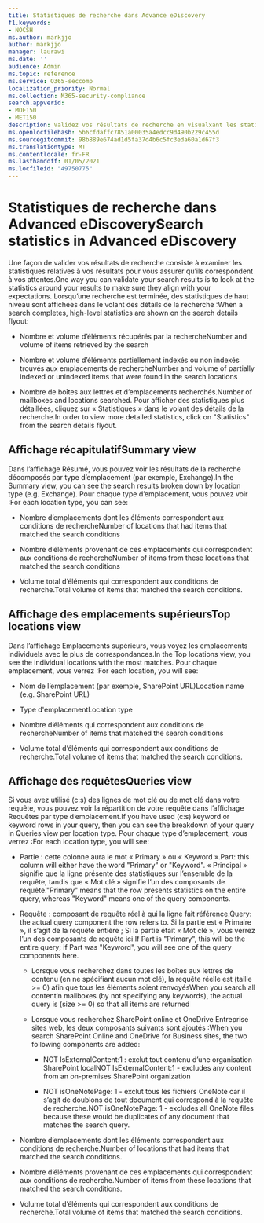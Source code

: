 ```yaml
---
title: Statistiques de recherche dans Advance eDiscovery
f1.keywords:
- NOCSH
ms.author: markjjo
author: markjjo
manager: laurawi
ms.date: ''
audience: Admin
ms.topic: reference
ms.service: O365-seccomp
localization_priority: Normal
ms.collection: M365-security-compliance
search.appverid:
- MOE150
- MET150
description: Validez vos résultats de recherche en visualxant les statistiques générées après avoir exécuté une recherche de collection dans Advanced eDiscovery.
ms.openlocfilehash: 5b6cfdaffc7851a00035a4edcc9d490b229c455d
ms.sourcegitcommit: 98b889e674ad1d5fa37d4b6c5fc3eda60a1d67f3
ms.translationtype: MT
ms.contentlocale: fr-FR
ms.lasthandoff: 01/05/2021
ms.locfileid: "49750775"
---
```

# <a name="search-statistics-in-advanced-ediscovery"></a><span data-ttu-id="59439-103">Statistiques de recherche dans Advanced eDiscovery</span><span class="sxs-lookup"><span data-stu-id="59439-103">Search statistics in Advanced eDiscovery</span></span>

<span data-ttu-id="59439-104">Une façon de valider vos résultats de recherche consiste à examiner les statistiques relatives à vos résultats pour vous assurer qu’ils correspondent à vos attentes.</span><span class="sxs-lookup"><span data-stu-id="59439-104">One way you can validate your search results is to look at the statistics around your results to make sure they align with your expectations.</span></span> <span data-ttu-id="59439-105">Lorsqu’une recherche est terminée, des statistiques de haut niveau sont affichées dans le volant des détails de la recherche :</span><span class="sxs-lookup"><span data-stu-id="59439-105">When a search completes, high-level statistics are shown on the search details flyout:</span></span>

- <span data-ttu-id="59439-106">Nombre et volume d’éléments récupérés par la recherche</span><span class="sxs-lookup"><span data-stu-id="59439-106">Number and volume of items retrieved by the search</span></span>

- <span data-ttu-id="59439-107">Nombre et volume d’éléments partiellement indexés ou non indexés trouvés aux emplacements de recherche</span><span class="sxs-lookup"><span data-stu-id="59439-107">Number and volume of partially indexed or unindexed items that were found in the search locations</span></span>

- <span data-ttu-id="59439-108">Nombre de boîtes aux lettres et d’emplacements recherchés.</span><span class="sxs-lookup"><span data-stu-id="59439-108">Number of mailboxes and locations searched.</span></span>
<span data-ttu-id="59439-109">Pour afficher des statistiques plus détaillées, cliquez sur « Statistiques » dans le volant des détails de la recherche.</span><span class="sxs-lookup"><span data-stu-id="59439-109">In order to view more detailed statistics, click on "Statistics" from the search details flyout.</span></span>

## <a name="summary-view"></a><span data-ttu-id="59439-110">Affichage récapitulatif</span><span class="sxs-lookup"><span data-stu-id="59439-110">Summary view</span></span>

<span data-ttu-id="59439-111">Dans l’affichage Résumé, vous pouvez voir les résultats de la recherche décomposés par type d’emplacement (par exemple, Exchange).</span><span class="sxs-lookup"><span data-stu-id="59439-111">In the Summary view, you can see the search results broken down by location type (e.g. Exchange).</span></span> <span data-ttu-id="59439-112">Pour chaque type d’emplacement, vous pouvez voir :</span><span class="sxs-lookup"><span data-stu-id="59439-112">For each location type, you can see:</span></span>

- <span data-ttu-id="59439-113">Nombre d’emplacements dont les éléments correspondent aux conditions de recherche</span><span class="sxs-lookup"><span data-stu-id="59439-113">Number of locations that had items that matched the search conditions</span></span>

- <span data-ttu-id="59439-114">Nombre d’éléments provenant de ces emplacements qui correspondent aux conditions de recherche</span><span class="sxs-lookup"><span data-stu-id="59439-114">Number of items from these locations that matched the search conditions</span></span>

- <span data-ttu-id="59439-115">Volume total d’éléments qui correspondent aux conditions de recherche.</span><span class="sxs-lookup"><span data-stu-id="59439-115">Total volume of items that matched the search conditions.</span></span>

## <a name="top-locations-view"></a><span data-ttu-id="59439-116">Affichage des emplacements supérieurs</span><span class="sxs-lookup"><span data-stu-id="59439-116">Top locations view</span></span>

<span data-ttu-id="59439-117">Dans l’affichage Emplacements supérieurs, vous voyez les emplacements individuels avec le plus de correspondances.</span><span class="sxs-lookup"><span data-stu-id="59439-117">In the Top locations view, you see the individual locations with the most matches.</span></span> <span data-ttu-id="59439-118">Pour chaque emplacement, vous verrez :</span><span class="sxs-lookup"><span data-stu-id="59439-118">For each location, you will see:</span></span>

- <span data-ttu-id="59439-119">Nom de l’emplacement (par exemple, SharePoint URL)</span><span class="sxs-lookup"><span data-stu-id="59439-119">Location name (e.g. SharePoint URL)</span></span>

- <span data-ttu-id="59439-120">Type d'emplacement</span><span class="sxs-lookup"><span data-stu-id="59439-120">Location type</span></span>

- <span data-ttu-id="59439-121">Nombre d’éléments qui correspondent aux conditions de recherche</span><span class="sxs-lookup"><span data-stu-id="59439-121">Number of items that matched the search conditions</span></span>

- <span data-ttu-id="59439-122">Volume total d’éléments qui correspondent aux conditions de recherche.</span><span class="sxs-lookup"><span data-stu-id="59439-122">Total volume of items that matched the search conditions.</span></span>

## <a name="queries-view"></a><span data-ttu-id="59439-123">Affichage des requêtes</span><span class="sxs-lookup"><span data-stu-id="59439-123">Queries view</span></span>

<span data-ttu-id="59439-124">Si vous avez utilisé (c:s) des lignes de mot clé ou de mot clé dans votre requête, vous pouvez voir la répartition de votre requête dans l’affichage Requêtes par type d’emplacement.</span><span class="sxs-lookup"><span data-stu-id="59439-124">If you have used (c:s) keyword or keyword rows in your query, then you can see the breakdown of your query in Queries view per location type.</span></span> <span data-ttu-id="59439-125">Pour chaque type d’emplacement, vous verrez :</span><span class="sxs-lookup"><span data-stu-id="59439-125">For each location type, you will see:</span></span>

- <span data-ttu-id="59439-126">Partie : cette colonne aura le mot « Primary » ou « Keyword ».</span><span class="sxs-lookup"><span data-stu-id="59439-126">Part: this column will either have the word "Primary" or "Keyword".</span></span> <span data-ttu-id="59439-127">« Principal » signifie que la ligne présente des statistiques sur l’ensemble de la requête, tandis que « Mot clé » signifie l’un des composants de requête.</span><span class="sxs-lookup"><span data-stu-id="59439-127">"Primary" means that the row presents statistics on the entire query, whereas "Keyword" means one of the query components.</span></span>

- <span data-ttu-id="59439-128">Requête : composant de requête réel à qui la ligne fait référence.</span><span class="sxs-lookup"><span data-stu-id="59439-128">Query: the actual query component the row refers to.</span></span> <span data-ttu-id="59439-129">Si la partie est « Primaire », il s’agit de la requête entière ; Si la partie était « Mot clé », vous verrez l’un des composants de requête ici.</span><span class="sxs-lookup"><span data-stu-id="59439-129">If Part is "Primary", this will be the entire query; if Part was "Keyword", you will see one of the query components here.</span></span>
  
  - <span data-ttu-id="59439-130">Lorsque vous recherchez dans toutes les boîtes aux lettres de contenu (en ne spécifiant aucun mot clé), la requête réelle est (taille >= 0) afin que tous les éléments soient renvoyés</span><span class="sxs-lookup"><span data-stu-id="59439-130">When you search all contentin mailboxes (by not specifying any keywords), the actual query is (size >= 0) so that all items are returned</span></span>
  
  - <span data-ttu-id="59439-131">Lorsque vous recherchez SharePoint online et OneDrive Entreprise sites web, les deux composants suivants sont ajoutés :</span><span class="sxs-lookup"><span data-stu-id="59439-131">When you search SharePoint Online and OneDrive for Business sites, the two following components are added:</span></span>
    
    - <span data-ttu-id="59439-132">NOT IsExternalContent:1 : exclut tout contenu d’une organisation SharePoint local</span><span class="sxs-lookup"><span data-stu-id="59439-132">NOT IsExternalContent:1 - excludes any content from an on-premises SharePoint organization</span></span>
    
    - <span data-ttu-id="59439-133">NOT isOneNotePage: 1 - exclut tous les fichiers OneNote car il s’agit de doublons de tout document qui correspond à la requête de recherche.</span><span class="sxs-lookup"><span data-stu-id="59439-133">NOT isOneNotePage: 1 - excludes all OneNote files because these would be duplicates of any document that matches the search query.</span></span>

- <span data-ttu-id="59439-134">Nombre d’emplacements dont les éléments correspondent aux conditions de recherche.</span><span class="sxs-lookup"><span data-stu-id="59439-134">Number of locations that had items that matched the search conditions.</span></span>

- <span data-ttu-id="59439-135">Nombre d’éléments provenant de ces emplacements qui correspondent aux conditions de recherche.</span><span class="sxs-lookup"><span data-stu-id="59439-135">Number of items from these locations that matched the search conditions.</span></span>

- <span data-ttu-id="59439-136">Volume total d’éléments qui correspondent aux conditions de recherche.</span><span class="sxs-lookup"><span data-stu-id="59439-136">Total volume of items that matched the search conditions.</span></span>
